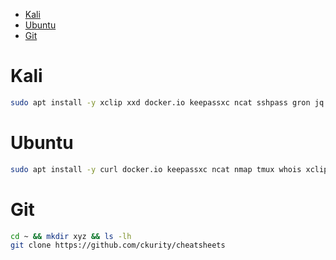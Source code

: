 - [Kali](#kali)
- [Ubuntu](#ubuntu)
- [Git](#git)


# Kali
```sh
sudo apt install -y xclip xxd docker.io keepassxc ncat sshpass gron jq tldr mingw-w64
```

# Ubuntu
```sh
sudo apt install -y curl docker.io keepassxc ncat nmap tmux whois xclip
```

# Git
```sh
cd ~ && mkdir xyz && ls -lh
git clone https://github.com/ckurity/cheatsheets
```